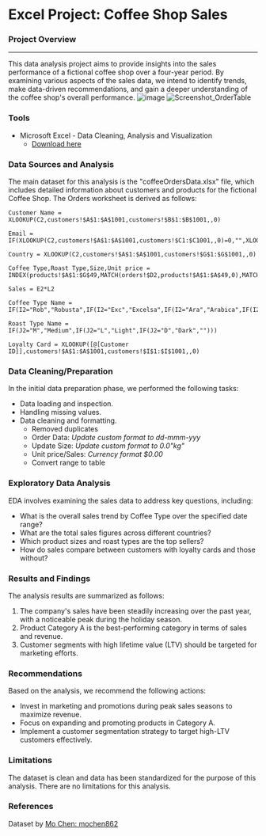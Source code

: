 # Excel Project: Coffee Shop Sales

### Project Overview
---
This data analysis project aims to provide insights into the sales performance of a fictional coffee shop over a four-year period. By examining various aspects of the sales data, we intend to identify trends, make data-driven recommendations, and gain a deeper understanding of the coffee shop's overall performance.
![image](https://github.com/user-attachments/assets/aa187afd-a182-4db0-9a0c-bd9d094706c0)
![Screenshot_OrderTable](https://github.com/user-attachments/assets/ddace4b4-6b6f-49cc-bbf0-acb984da1e73)

### Tools
- Microsoft Excel - Data Cleaning, Analysis and Visualization
  - [Download here](https://www.microsoft.com/en-ca/microsoft-365/excel)

### Data Sources and Analysis
The main dataset for this analysis is the "coffeeOrdersData.xlsx" file, which includes detailed information about customers and products for the fictional Coffee Shop. The Orders worksheet is derived as follows:
```Excel
Customer Name = XLOOKUP(C2,customers!$A$1:$A$1001,customers!$B$1:$B$1001,,0)
```
```Excel
Email = IF(XLOOKUP(C2,customers!$A$1:$A$1001,customers!$C1:$C1001,,0)=0,"",XLOOKUP(C2,customers!$A$1:$A$1001,customers!$C1:$C1001,,0))
```
```Excel
Country = XLOOKUP(C2,customers!$A$1:$A$1001,customers!$G$1:$G$1001,,0)
```
```Excel
Coffee Type,Roast Type,Size,Unit price = INDEX(products!$A$1:$G$49,MATCH(orders!$D2,products!$A$1:$A$49,0),MATCH(orders!J$1,products!$A$1:$G$1,0))
```
```Excel
Sales = E2*L2
```
```Excel
Coffee Type Name = IF(I2="Rob","Robusta",IF(I2="Exc","Excelsa",IF(I2="Ara","Arabica",IF(I2="Lib","Liberica",""))))
```
```Excel
Roast Type Name = IF(J2="M","Medium",IF(J2="L","Light",IF(J2="D","Dark","")))
```
```Excel
Loyalty Card = XLOOKUP([@[Customer ID]],customers!$A$1:$A$1001,customers!$I$1:$I$1001,,0)
```
### Data Cleaning/Preparation
In the initial data preparation phase, we performed the following tasks:
- Data loading and inspection.
- Handling missing values.
- Data cleaning and formatting.
  - Removed duplicates
  - Order Data: *Update custom format to dd-mmm-yyy*
  - Update Size: *Update custom format to 0.0"kg"*
  - Unit price/Sales: *Currency format $0.00*
  - Convert range to table

### Exploratory Data Analysis
EDA involves examining the sales data to address key questions, including:
- What is the overall sales trend by Coffee Type over the specified date range?
- What are the total sales figures across different countries?
- Which product sizes and roast types are the top sellers?
- How do sales compare between customers with loyalty cards and those without?

### Results and Findings
The analysis results are summarized as follows:
1. The company's sales have been steadily increasing over the past year, with a noticeable peak during the holiday season.
2. Product Category A is the best-performing category in terms of sales and revenue.
3. Customer segments with high lifetime value (LTV) should be targeted for marketing efforts.

### Recommendations
Based on the analysis, we recommend the following actions:
- Invest in marketing and promotions during peak sales seasons to maximize revenue.
- Focus on expanding and promoting products in Category A.
- Implement a customer segmentation strategy to target high-LTV customers effectively.

### Limitations
The dataset is clean and data has been standardized for the purpose of this analysis. There are no limitations for this analysis.

### References
Dataset by [Mo Chen: mochen862](https://github.com/mochen862/excel-project-coffee-sales)

